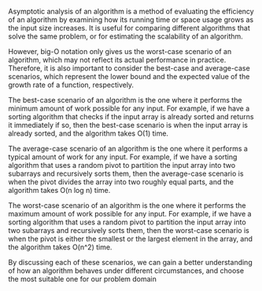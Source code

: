 Asymptotic analysis of an algorithm is a method of evaluating the efficiency of an algorithm by examining how its running time or space usage grows as the input size increases. It is useful for comparing different algorithms that solve the same problem, or for estimating the scalability of an algorithm.


However, big-O notation only gives us the worst-case scenario of an algorithm, which may not reflect its actual performance in practice. Therefore, it is also important to consider the best-case and average-case scenarios, which represent the lower bound and the expected value of the growth rate of a function, respectively.

The best-case scenario of an algorithm is the one where it performs the minimum amount of work possible for any input. For example, if we have a sorting algorithm that checks if the input array is already sorted and returns it immediately if so, then the best-case scenario is when the input array is already sorted, and the algorithm takes O(1) time.

The average-case scenario of an algorithm is the one where it performs a typical amount of work for any input. For example, if we have a sorting algorithm that uses a random pivot to partition the input array into two subarrays and recursively sorts them, then the average-case scenario is when the pivot divides the array into two roughly equal parts, and the algorithm takes O(n log n) time.

The worst-case scenario of an algorithm is the one where it performs the maximum amount of work possible for any input. For example, if we have a sorting algorithm that uses a random pivot to partition the input array into two subarrays and recursively sorts them, then the worst-case scenario is when the pivot is either the smallest or the largest element in the array, and the algorithm takes O(n^2) time.

By discussing each of these scenarios, we can gain a better understanding of how an algorithm behaves under different circumstances, and choose the most suitable one for our problem domain